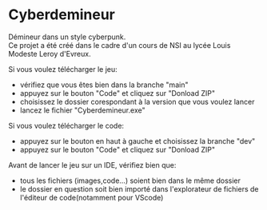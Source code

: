 # Cyberdemineur
Démineur dans un style cyberpunk.  
Ce projet a été créé dans le cadre d'un cours de NSI au lycée Louis Modeste Leroy d'Evreux.  
  
Si vous voulez télécharger le jeu:
- vérifiez que vous êtes bien dans la branche "main"
- appuyez sur le bouton "Code" et cliquez sur "Donload ZIP"
- choisissez le dossier corespondant à la version que vous voulez lancer
- lancez le fichier "Cyberdemineur.exe"
  
Si vous voulez télécharger le code:  
- appuyez sur le bouton en haut à gauche et choisissez la branche "dev"
- appuyez sur le bouton "Code" et cliquez sur "Donload ZIP"  

Avant de lancer le jeu sur un IDE, vérifiez bien que:  
- tous les fichiers (images,code...) soient bien dans le même dossier
- le dossier en question soit bien importé dans l'explorateur de fichiers de l'éditeur de code(notamment pour VScode)